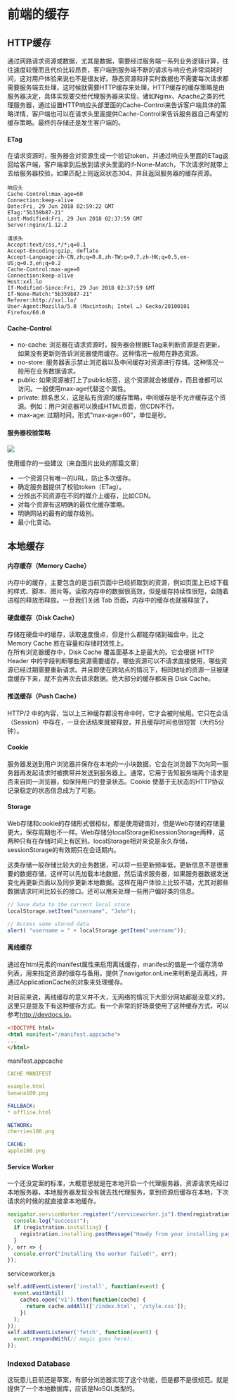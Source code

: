 # 前端的缓存

## HTTP缓存

通过网路请求资源或数据，尤其是数据，需要经过服务端一系列业务逻辑计算，往往速度较慢而且代价比较昂贵，客户端到服务端不断的请求与响应也非常消耗时间，这对用户体验来说也不是很友好。静态资源和非实时数据也不需要每次请求都需要服务端去处理，这时候就需要HTTP缓存来处理，HTTP缓存的缓存策略是由服务器决定，具体实现要交给代理服务器来实现，诸如Nginx、Apache之类的代理服务器，通过设置HTTP响应头部里面的Cache-Control来告诉客户端具体的策略详情，客户端也可以在请求头里面提供Cache-Control来告诉服务器自己希望的缓存策略。最终的存储还是发生客户端的。

#### ETag

在请求资源时，服务器会对资源生成一个验证token，并通过响应头里面的ETag返回给客户端，客户端拿到后放到请求头里面的if-None-Match，下次请求时就带上去给服务器校验，如果匹配上则返回状态304，并且返回服务器的缓存资源。

```
响应头
Cache-Control:max-age=60
Connection:keep-alive
Date:Fri, 29 Jun 2018 02:59:22 GMT
ETag:"5b359b87-21"
Last-Modified:Fri, 29 Jun 2018 02:37:59 GMT
Server:nginx/1.12.2
```

```
请求头
Accept:text/css,*/*;q=0.1
Accept-Encoding:gzip, deflate
Accept-Language:zh-CN,zh;q=0.8,zh-TW;q=0.7,zh-HK;q=0.5,en-US;q=0.3,en;q=0.2
Cache-Control:max-age=0
Connection:keep-alive
Host:xxl.lo
If-Modified-Since:Fri, 29 Jun 2018 02:37:59 GMT
If-None-Match:"5b359b87-21"
Referer:http://xxl.lo/
User-Agent:Mozilla/5.0 (Macintosh; Intel …) Gecko/20100101 Firefox/60.0
```

#### Cache-Control

- no-cache: 浏览器在请求资源时，服务器会根据ETag来判断资源是否更新，如果没有更新则告诉浏览器使用缓存。这种情况一般用在静态资源。
- no-store: 服务器表示禁止浏览器以及中间缓存对资源进行存储。这种情况一般用在业务数据请求。
- public: 如果资源被打上了public标签，这个资源就会被缓存，而且谁都可以访问。一般使用max-age代替这个属性。
- private: 顾名思义，这是私有资源的缓存策略，中间缓存是不允许缓存这个资源。例如：用户浏览器可以换成HTML页面，但CDN不行。
- max-age: 过期时间，形式”max-age=60”，单位是秒。

#### 服务器校验策略

![](blob:tauri://localhost/7acb7491-046f-4bb1-9d48-91344a9dbf4b)

使用缓存的一些建议（来自图片出处的那篇文章）

- 一个资源只有唯一的URL，防止多次缓存。
- 确定服务器提供了校验token（ETag）。
- 分辨出不同资源在不同的媒介上缓存，比如CDN。
- 对每个资源有这明确的最优化缓存策略。
- 明确网站的最有的缓存级别。
- 最小化变动。

## 本地缓存

#### 内存缓存（Memory Cache）

内存中的缓存，主要包含的是当前页面中已经抓取到的资源，例如页面上已经下载的样式、脚本、图片等。读取内存中的数据很高效，但是缓存持续性很短，会随着进程的释放而释放。一旦我们关闭 Tab 页面，内存中的缓存也就被释放了。

#### 硬盘缓存（Disk Cache）

存储在硬盘中的缓存，读取速度慢点，但是什么都能存储到磁盘中，比之 Memory Cache 胜在容量和存储时效性上。\
在所有浏览器缓存中，Disk Cache 覆盖面基本上是最大的。它会根据 HTTP Header 中的字段判断哪些资源需要缓存，哪些资源可以不请求直接使用，哪些资源已经过期需要重新请求。并且即使在跨站点的情况下，相同地址的资源一旦被硬盘缓存下来，就不会再次去请求数据。绝大部分的缓存都来自 Disk Cache。

#### 推送缓存（Push Cache）

HTTP/2 中的内容，当以上三种缓存都没有命中时，它才会被时候用。它只在会话（Session）中存在，一旦会话结束就被释放，并且缓存时间也很短暂（大约5分钟）。

#### Cookie

服务器发送到用户浏览器并保存在本地的一小块数据，它会在浏览器下次向同一服务器再发起请求时被携带并发送到服务器上。通常，它用于告知服务端两个请求是否来自同一浏览器，如保持用户的登录状态。Cookie 使基于无状态的HTTP协议记录稳定的状态信息成为了可能。

#### Storage

Web存储和cookie的存储形式很相似，都是使用键值对，但是Web存储的存储量更大，保存周期也不一样。Web存储分localStorage和sessionStorage两种，这两种只有在存储时间上有区别。localStorage相对来说是永久存储，sessionStorage的有效期只在会话期内。

这类存储一般存储比较大的业务数据，可以将一些更新频率低，更新信息不是很重要的数据存储，这样可以先加载本地数据，然后请求服务器，如果服务器数据发送变化再更新页面以及同步更新本地数据。这样在用户体验上比较不错，尤其对那些数据请求时间比较长的接口。还可以用来处理一些用户偏好类的信息。

```javascript
// Save data to the current local store
localStorage.setItem("username", "John");

// Access some stored data
alert( "username = " + localStorage.getItem("username"));
```

#### 离线缓存

通过在html元素的manifest属性来启用离线缓存，manifest的值是一个缓存清单列表，用来指定资源的缓存与备用。提供了navigator.onLine来判断是否离线，并通过ApplicationCache的对象来处理缓存。

对目前来说，离线缓存的意义并不大，无网络的情况下大部分网站都是没意义的，这里只是提及下有这种缓存方式。有一个非常的好场景使用了这种缓存方式，可以参考<http://devdocs.io>。

```html
<!DOCTYPE html>
<html manifest="/manifest.appcache">
...
</html>
```

manifest.appcache

```yaml
CACHE MANIFEST

example.html
banana100.png

FALLBACK:
* offline.html

NETWORK:
cherries100.png

CACHE:
apple100.png
```

#### Service Worker

一个还没定案的标准，大概意思就是在本地开启一个代理服务器，资源请求先经过本地服务器，本地服务器发现没有就去找代理服务，拿到资源后缓存在本地，下次请求的时候的就直接拿本地缓存。

```javascript
navigator.serviceWorker.register("/serviceworker.js").then(registration => {
  console.log("success!");
  if (registration.installing) {
    registration.installing.postMessage("Howdy from your installing page.");
  }
}, err => {
  console.error("Installing the worker failed!", err);
});
```

serviceworker.js

```javascript
self.addEventListener('install', function(event) {
  event.waitUntil(
    caches.open('v1').then(function(cache) {
      return cache.addAll(['/index.html', '/style.css']);
    })
  );
});
self.addEventListener('fetch', function(event) {
  event.respondWith(// magic goes here);
});
```

### Indexed Database

这玩意儿目前还是草案，有部分浏览器实现了这个功能，但是都不是很规范。就是提供了一个本地数据库，应该是NoSQL类型的。